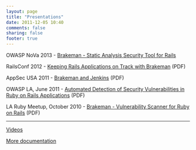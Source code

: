 ```yaml
---
layout: page
title: "Presentations"
date: 2011-12-05 10:40
comments: false
sharing: false
footer: true
---
```


OWASP NoVa 2013 - [Brakeman - Static Analysis Security Tool for Rails](https://docs.google.com/presentation/d/1Iu_fVWVSuD_37lR-17xBVsrCWiryodTwWbU070xpN88/pub?start=false&loop=false&delayms=3000)

RailsConf 2012 - [Keeping Rails Applications on Track with Brakeman](/docs/presentations/Brakeman-RailsConf2012.pdf) (PDF)

AppSec USA 2011 - [Brakeman and Jenkins](/docs/presentations/Brakeman%20and%20Jenkins%20-%20AppSecUSA%202011.pdf) (PDF)

OWASP LA, June 2011 - [Automated Detection of Security Vulnerabilities in Ruby on Rails Applications](http://cs.ucla.edu/~collins/documents/Justin_Collins-OWASPLA-Brakeman.pdf) (PDF)

LA Ruby Meetup, October 2010 - [Brakeman - Vulnerability Scanner for Ruby on Rails](http://cs.ucla.edu/~collins/documents/Justin_Collins-Brakeman-10-14-10.pdf) (PDF)

---

[Videos](/docs/video)

[More documentation](/docs)
